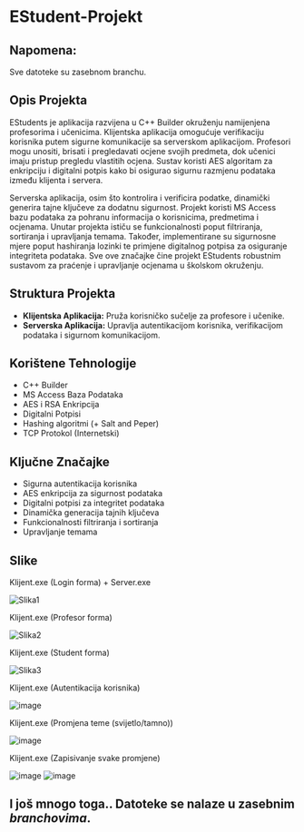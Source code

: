 # EStudent-Projekt

## Napomena:
Sve datoteke su zasebnom branchu.

## Opis Projekta

EStudents je aplikacija razvijena u C++ Builder okruženju namijenjena profesorima i učenicima. Klijentska aplikacija omogućuje verifikaciju korisnika putem sigurne komunikacije sa serverskom aplikacijom. Profesori mogu unositi, brisati i pregledavati ocjene svojih predmeta, dok učenici imaju pristup pregledu vlastitih ocjena. Sustav koristi AES algoritam za enkripciju i digitalni potpis kako bi osigurao sigurnu razmjenu podataka između klijenta i servera.

Serverska aplikacija, osim što kontrolira i verificira podatke, dinamički generira tajne ključeve za dodatnu sigurnost. Projekt koristi MS Access bazu podataka za pohranu informacija o korisnicima, predmetima i ocjenama. Unutar projekta ističu se funkcionalnosti poput filtriranja, sortiranja i upravljanja temama. Također, implementirane su sigurnosne mjere poput hashiranja lozinki te primjene digitalnog potpisa za osiguranje integriteta podataka. Sve ove značajke čine projekt EStudents robustnim sustavom za praćenje i upravljanje ocjenama u školskom okruženju.

## Struktura Projekta

- **Klijentska Aplikacija:** Pruža korisničko sučelje za profesore i učenike.
- **Serverska Aplikacija:** Upravlja autentikacijom korisnika, verifikacijom podataka i sigurnom komunikacijom.

## Korištene Tehnologije

- C++ Builder
- MS Access Baza Podataka
- AES i RSA Enkripcija
- Digitalni Potpisi
- Hashing algoritmi (+ Salt and Peper)
- TCP Protokol (Internetski)

## Ključne Značajke

- Sigurna autentikacija korisnika
- AES enkripcija za sigurnost podataka
- Digitalni potpisi za integritet podataka
- Dinamička generacija tajnih ključeva
- Funkcionalnosti filtriranja i sortiranja
- Upravljanje temama

## Slike

Klijent.exe (Login forma) + Server.exe

![Slika1](https://github.com/AnteDev00/EStudent-Projekt/assets/151842550/1c7345b3-a1fc-4fcb-8043-3d16a08f2046)


Klijent.exe (Profesor forma)

![Slika2](https://github.com/AnteDev00/EStudent-Projekt/assets/151842550/dc4c0e8b-fe57-4b64-ad86-e295711785df)


Klijent.exe (Student forma)

![Slika3](https://github.com/AnteDev00/EStudent-Projekt/assets/151842550/4bbdfb79-c6d4-48f9-817d-6baeb1b0ce52)


Klijent.exe (Autentikacija korisnika)

![image](https://github.com/AnteDev00/EStudent-Projekt/assets/151842550/bfd82a67-ab26-4a32-94ca-53d8aba58b08)


Klijent.exe (Promjena teme (svijetlo/tamno))

![image](https://github.com/AnteDev00/EStudent-Projekt/assets/151842550/ffaa48aa-ee31-4ddb-b758-27da8080e180)


Klijent.exe (Zapisivanje svake promjene)

![image](https://github.com/AnteDev00/EStudent-Projekt/assets/151842550/a74dfc76-68ab-468a-9e0d-f753d8b3fc6f)
![image](https://github.com/AnteDev00/EStudent-Projekt/assets/151842550/2ccc631f-06a6-4513-ab01-aaa683ea9d09)

## I još mnogo toga.. Datoteke se nalaze u zasebnim _branchovima_.

